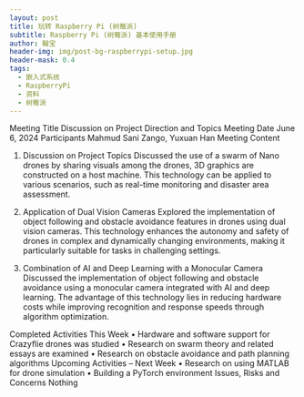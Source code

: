 ```yaml
---
layout: post
title: 玩转 Raspberry Pi (树莓派)
subtitle: Raspberry Pi (树莓派) 基本使用手册
author: 翰宝
header-img: img/post-bg-raspberrypi-setup.jpg
header-mask: 0.4
tags:
  - 嵌入式系统
  - RaspberryPi
  - 资料
  - 树莓派
---
```



Meeting Title	Discussion on Project Direction and Topics
Meeting Date	June 6, 2024
Participants	Mahmud Sani Zango, Yuxuan Han
Meeting Content
1.	Discussion on Project Topics
Discussed the use of a swarm of Nano drones by sharing visuals among the drones, 3D graphics are constructed on a host machine. This technology can be applied to various scenarios, such as real-time monitoring and disaster area assessment. 

2.	Application of Dual Vision Cameras
Explored the implementation of object following and obstacle avoidance features in drones using dual vision cameras. This technology enhances the autonomy and safety of drones in complex and dynamically changing environments, making it particularly suitable for tasks in challenging settings. 

3.	Combination of AI and Deep Learning with a Monocular Camera
Discussed the implementation of object following and obstacle avoidance using a monocular camera integrated with AI and deep learning. The advantage of this technology lies in reducing hardware costs while improving recognition and response speeds through algorithm optimization. 

Completed Activities This Week
•	Hardware and software support for Crazyflie drones was studied
•	Research on swarm theory and related essays are examined
•	Research on obstacle avoidance and path planning algorithms
Upcoming Activities – Next Week
•	Research on using MATLAB for drone simulation
•	Building a PyTorch environment
Issues, Risks and Concerns
Nothing

